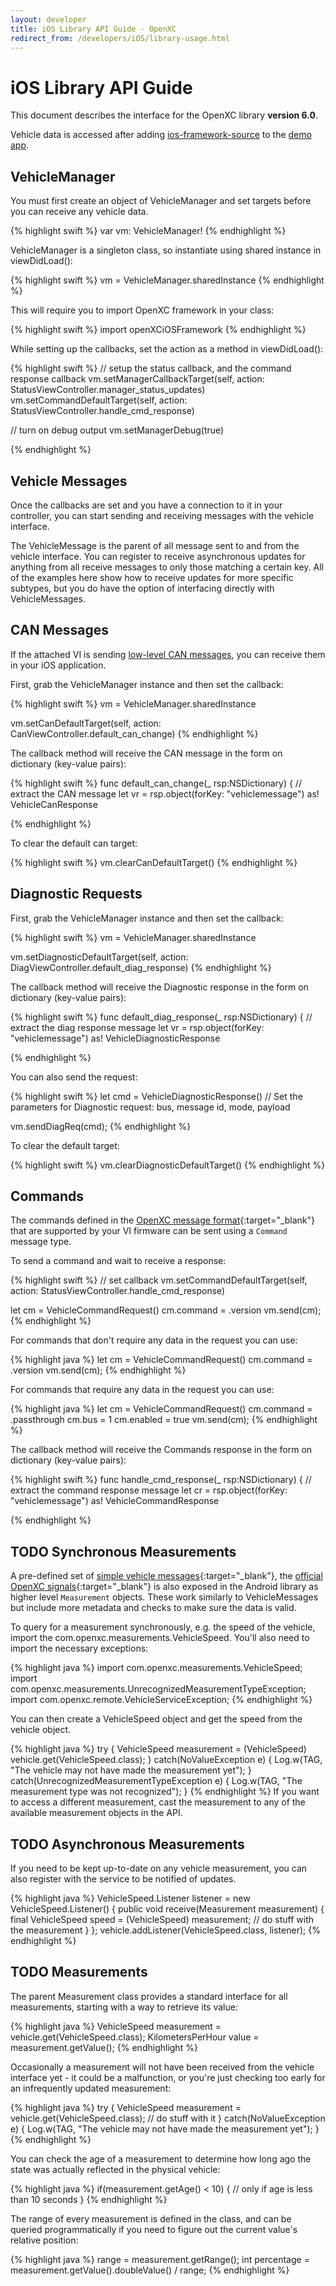 ```yaml
---
layout: developer
title: iOS Library API Guide - OpenXC
redirect_from: /developers/iOS/library-usage.html
---
```


<div class="page-header">
    <h1>iOS Library API Guide</h1>
</div>

This document describes the interface for the OpenXC library **version 6.0**.

Vehicle data is accessed after adding [ios-framework-source][] to the [demo app][]. 

<div class="page-header">
    <h2 id="vehicle-manager"><a name="vehicle-manager">VehicleManager</a></h2>
</div>

You must first create an object of VehicleManager and set targets before you can receive
any vehicle data. 


{% highlight swift %}
var vm: VehicleManager!
{% endhighlight %}

VehicleManager is a singleton class, so instantiate using shared instance in viewDidLoad():

{% highlight swift %}
vm = VehicleManager.sharedInstance
{% endhighlight %}

This will require you to import OpenXC framework in your class:

{% highlight swift %}
import openXCiOSFramework
{% endhighlight %}

While setting up the callbacks, set the action as a method in viewDidLoad():

{% highlight swift %}
// setup the status callback, and the command response callback
vm.setManagerCallbackTarget(self, action: StatusViewController.manager_status_updates)
vm.setCommandDefaultTarget(self, action: StatusViewController.handle_cmd_response)
    
// turn on debug output
vm.setManagerDebug(true)

{% endhighlight %}


<div class="page-header">
    <h2>Vehicle Messages</h2>
</div>

Once the callbacks are set and you have a connection to it in your controller, you
can start sending and receiving messages with the vehicle interface.

The VehicleMessage is the parent of all message sent to and from the vehicle
interface. You can register to receive asynchronous updates for anything from
all receive messages to only those matching a certain key. All of the examples
here show how to receive updates for more specific subtypes, but you do have the
option of interfacing directly with VehicleMessages.

<div class="page-header">
    <h2>CAN Messages</h2>
</div>

If the attached VI is sending [low-level CAN
messages](http://vi-firmware.openxcplatform.com/en/master/advanced/lowlevel.html),
you can receive them in your iOS application.

First, grab the VehicleManager instance and then set the callback:

{% highlight swift %}
vm = VehicleManager.sharedInstance

vm.setCanDefaultTarget(self, action: CanViewController.default_can_change)
{% endhighlight %}

The callback method will receive the CAN message in the form on dictionary (key-value pairs):

{% highlight swift %}
  func default_can_change(_ rsp:NSDictionary) {
    // extract the CAN message
    let vr = rsp.object(forKey: "vehiclemessage") as! VehicleCanResponse

{% endhighlight %}

To clear the default can target:

{% highlight swift %}
vm.clearCanDefaultTarget()
{% endhighlight %}

<div class="page-header">
    <h2>Diagnostic Requests</h2>
</div>

First, grab the VehicleManager instance and then set the callback:

{% highlight swift %}
vm = VehicleManager.sharedInstance

vm.setDiagnosticDefaultTarget(self, action: DiagViewController.default_diag_response)
{% endhighlight %}

The callback method will receive the Diagnostic response in the form on dictionary (key-value pairs):

{% highlight swift %}
  func default_diag_response(_ rsp:NSDictionary) {
    // extract the diag response message
    let vr = rsp.object(forKey: "vehiclemessage") as! VehicleDiagnosticResponse

{% endhighlight %}


You can also send the request:

{% highlight swift %}
let cmd = VehicleDiagnosticResponse()
// Set the parameters for Diagnostic request: bus, message id, mode, payload

vm.sendDiagReq(cmd);
{% endhighlight %}

To clear the default target:

{% highlight swift %}
vm.clearDiagnosticDefaultTarget()
{% endhighlight %}

<div class="page-header">
    <h2>Commands</h2>
</div>

The commands defined in the [OpenXC message
format](https://github.com/openxc/openxc-message-format#commands){:target="_blank"} that are
supported by your VI firmware can be sent using a `Command` message type.

To send a command and wait to receive a response:

{% highlight swift %}
// set callback
vm.setCommandDefaultTarget(self, action: StatusViewController.handle_cmd_response)

let cm = VehicleCommandRequest()
cm.command = .version
vm.send(cm);
{% endhighlight %}


For commands that don't require any data in the request you can use:

{% highlight java %}
let cm = VehicleCommandRequest()
cm.command = .version
vm.send(cm);
{% endhighlight %}

For commands that require any data in the request you can use:

{% highlight java %}
let cm = VehicleCommandRequest()
cm.command = .passthrough
cm.bus = 1
cm.enabled = true
vm.send(cm);
{% endhighlight %}

The callback method will receive the Commands response in the form on dictionary (key-value pairs):

{% highlight swift %}
  func handle_cmd_response(_ rsp:NSDictionary) {
    // extract the command response message
    let cr = rsp.object(forKey: "vehiclemessage") as! VehicleCommandResponse

{% endhighlight %}


<div class="page-header">
    <h2> TODO Synchronous Measurements</h2>
</div>

A pre-defined set of [simple vehicle
messages](https://github.com/openxc/openxc-message-format/blob/master/JSON.mkd#simple-vehicle-message){:target="_blank"},
the [official OpenXC
signals](https://github.com/openxc/openxc-message-format/tree/master#official-signals){:target="_blank"}
is also exposed in the Android library as higher level `Measurement` objects.
These work similarly to VehicleMessages but include more metadata and checks to
make sure the data is valid.

To query for a measurement synchronously, e.g. the speed of the vehicle, import
the com.openxc.measurements.VehicleSpeed. You'll also need to import the
necessary exceptions:

{% highlight java %}
import com.openxc.measurements.VehicleSpeed;
import com.openxc.measurements.UnrecognizedMeasurementTypeException;
import com.openxc.remote.VehicleServiceException;
{% endhighlight %}

You can then create a VehicleSpeed object and get the speed from the vehicle object.

{% highlight java %}
try {
    VehicleSpeed measurement = (VehicleSpeed) vehicle.get(VehicleSpeed.class);
} catch(NoValueException e) {
    Log.w(TAG, "The vehicle may not have made the measurement yet");
} catch(UnrecognizedMeasurementTypeException e) {
    Log.w(TAG, "The measurement type was not recognized");
}
{% endhighlight %}
If you want to access a different measurement, cast the measurement to any of the
available measurement objects in the API.

<div class="page-header">
    <h2> TODO Asynchronous Measurements</h2>
</div>

If you need to be kept up-to-date on any vehicle measurement, you can also
register with the service to be notified of updates.

{% highlight java %}
VehicleSpeed.Listener listener = new VehicleSpeed.Listener() {
    public void receive(Measurement measurement) {
        final VehicleSpeed speed = (VehicleSpeed) measurement;
        // do stuff with the measurement
    }
};
vehicle.addListener(VehicleSpeed.class, listener);
{% endhighlight %}

<div class="page-header">
    <h2>TODO Measurements</h2>
</div>

The parent Measurement class provides a standard interface for all measurements, starting
with a way to retrieve its value:

{% highlight java %}
VehicleSpeed measurement = vehicle.get(VehicleSpeed.class);
KilometersPerHour value = measurement.getValue();
{% endhighlight %}

Occasionally a measurement will not have been received from the vehicle
interface yet - it could be a malfunction, or you're just checking too early for
an infrequently updated measurement:

{% highlight java %}
try {
    VehicleSpeed measurement = vehicle.get(VehicleSpeed.class);
    // do stuff with it
} catch(NoValueException e) {
    Log.w(TAG, "The vehicle may not have made the measurement yet");
}
{% endhighlight %}

You can check the age of a measurement to determine how long ago the state was
actually reflected in the physical vehicle:

{% highlight java %}
if(measurement.getAge() < 10) {
    // only if age is less than 10 seconds
}
{% endhighlight %}

The range of every measurement is defined in the class, and can be queried
programmatically if you need to figure out the current value's relative
position:

{% highlight java %}
range = measurement.getRange();
int percentage = measurement.getValue().doubleValue() / range;
{% endhighlight %}


[user location]: http://developer.android.com/guide/topics/location/strategies.html
[binding]: http://developer.android.com/guide/components/bound-services.html#Binding
[services]: http://developer.android.com/guide/components/services.html
[VehicleManager]: http://android.openxcplatform.com/reference/com/openxc/VehicleManager.html
[VehicleService]: http://android.openxcplatform.com/reference/com/openxc/remote/VehicleService.html
[VehicleSpeed]: http://android.openxcplatform.com/reference/com/openxc/measurements/VehicleSpeed.html
[Measurement]: http://android.openxcplatform.com/reference/com/openxc/measurements/Measurement.html
[Enabler]: /android/getting-started.html#enabler
[tutorial]: /android/tutorial.html
[aidl]: http://developer.android.com/guide/components/aidl.html
[trace file]: /android/testing.html
[BluetoothVehicleInterface]: http://android.openxcplatform.com/reference/com/openxc/interfaces/bluetooth/BluetoothVehicleInterface.html
[TraceVehicleDataSource]: http://android.openxcplatform.com/reference/com/openxc/sources/trace/TraceVehicleDataSource.html
[MessageListenerSink]: http://android.openxcplatform.com/reference/com/openxc/sinks/MessageListenerSink.html
[FileRecorderSink]: http://android.openxcplatform.com/reference/com/openxc/sinks/FileRecorderSink.html
[UploaderSink]: http://android.openxcplatform.com/reference/com/openxc/sinks/UploaderSink.html
[ApplicationSource]: http://android.openxcplatform.com/reference/com/openxc/sources/ApplicationSource.html
[UsbVehicleInterface]: http://android.openxcplatform.com/reference/com/openxc/interfaces/usb/UsbVehicleInterface.html
[RemoteCallbackSink]: http://android.openxcplatform.com/reference/com/openxc/sinks/RemoteCallbackSink.html
[VehicleLocationProvider]: http://android.openxcplatform.com/reference/com/openxc/VehicleLocationProvider.html

[ios-framework-source]: https://github.com/openxc/openxc-ios-framework
[demo app]:https://github.com/openxc/openxc-ios-app-demo
